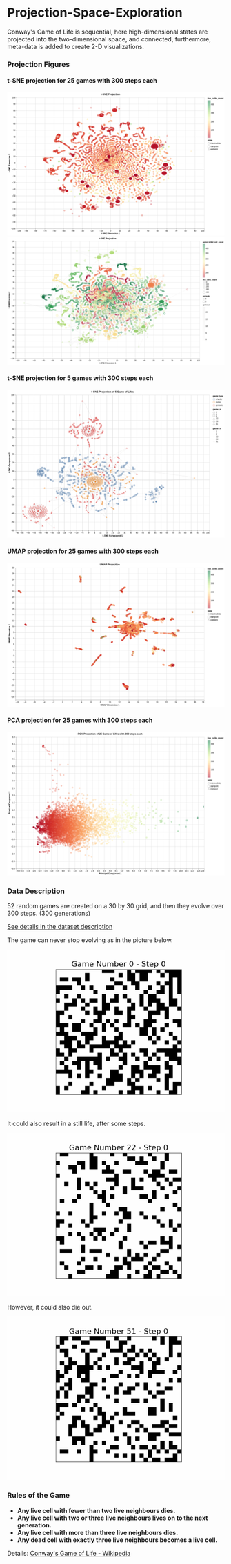 # Projection-Space-Exploration
Conway's Game of Life is sequential, here high-dimensional states are projected into the two-dimensional space, and connected, furthermore, meta-data is added to create 2-D visualizations.

### Projection Figures

#### t-SNE projection for 25 games with 300 steps each
![t-SNE](https://github.com/matgege/Projection-Space-Exploration/blob/creation/projection_figures/t-SNE.png)
![t-SNE](https://github.com/matgege/Projection-Space-Exploration/blob/creation/projection_figures/t-SNE_initial_cell_count.png)

#### t-SNE projection for 5 games with 300 steps each
![t-SNE](https://github.com/matgege/Projection-Space-Exploration/blob/creation/projection_figures/t-SNE_metadata.png)

#### UMAP projection for 25 games with 300 steps each
![UMAP](https://github.com/matgege/Projection-Space-Exploration/blob/creation/projection_figures/UMAP.png)

#### PCA projection for 25 games with 300 steps each
![PCA](https://github.com/matgege/Projection-Space-Exploration/blob/creation/projection_figures/PCA.png)

### Data Description
52 random games are created on a 30 by 30 grid, and then they evolve over 300 steps. (300 generations)

[See details in the dataset description](https://github.com/matgege/Projection-Space-Exploration/blob/creation/Dataset%20description.pdf)

The game can never stop evolving as in the picture below.

![Game_0](/game_gifs/game_0.gif)

It could also result in a still life, after some steps.

![Game_22](/game_gifs/game_22.gif)

However, it could also die out.

![Game_51](/game_gifs/game_51.gif)

### Rules of the Game
- **Any live cell with fewer than two live neighbours dies.**
- **Any live cell with two or three live neighbours lives on to the next generation.**
- **Any live cell with more than three live neighbours dies.**
- **Any dead cell with exactly three live neighbours becomes a live cell.**

Details: [Conway's Game of Life - Wikipedia](https://en.wikipedia.org/wiki/Conway%27s_Game_of_Life)
